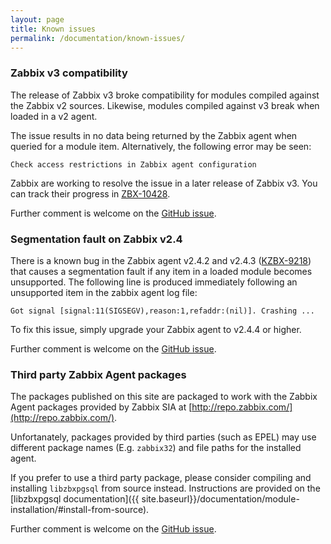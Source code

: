 ```yaml
---
layout: page
title: Known issues
permalink: /documentation/known-issues/
---
```


### Zabbix v3 compatibility

The release of Zabbix v3 broke compatibility for modules compiled against the
Zabbix v2 sources. Likewise, modules compiled against v3 break when loaded in
a v2 agent.

The issue results in no data being returned by the Zabbix agent when queried
for a module item. Alternatively, the following error may be seen:

    Check access restrictions in Zabbix agent configuration

Zabbix are working to resolve the issue in a later release of Zabbix v3. You
can track their progress in
[ZBX-10428](https://support.zabbix.com/browse/ZBX-10428).

Further comment is welcome on the
[GitHub issue](https://github.com/cavaliercoder/libzbxpgsql/issues/34).


### Segmentation fault on Zabbix v2.4

There is a known bug in the Zabbix agent v2.4.2 and v2.4.3 
([KZBX-9218](https://support.zabbix.com/browse/ZBX-9218)) that causes a
segmentation fault if any item in a loaded module becomes unsupported. The
following line is produced immediately following an unsupported item in the
zabbix agent log file:

    Got signal [signal:11(SIGSEGV),reason:1,refaddr:(nil)]. Crashing ...

To fix this issue, simply upgrade your Zabbix agent to v2.4.4 or higher.

Further comment is welcome on the
[GitHub issue](https://github.com/cavaliercoder/libzbxpgsql/issues/5).

### Third party Zabbix Agent packages

The packages published on this site are packaged to work with the Zabbix Agent
packages provided by Zabbix SIA at [http://repo.zabbix.com/](http://repo.zabbix.com/).

Unfortanately, packages provided by third parties (such as EPEL) may use
different package names (E.g. `zabbix32`) and file paths for the installed
agent.

If you prefer to use a third party package, please consider compiling and
installing `libzbxpgsql` from source instead. Instructions are provided on the
[libzbxpgsql documentation]({{ site.baseurl}}/documentation/module-installation/#install-from-source).

Further comment is welcome on the
[GitHub issue](https://github.com/cavaliercoder/libzbxpgsql/issues/18).